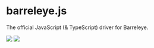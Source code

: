 # barreleye.js

The official JavaScript (& TypeScript) driver for Barreleye.

[![](https://img.shields.io/badge/status-beta-ff69b4.svg?style=flat-square)](https://github.com/barreleye/barreleye.js)
[![](https://img.shields.io/badge/license-Apache_License_2.0-9cf.svg?style=flat-square)](https://github.com/barreleye/barreleye.js)